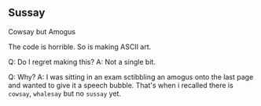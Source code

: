 ## Sussay

Cowsay but Amogus

The code is horrible. So is making ASCII art.

Q: Do I regret making this?
A: Not a single bit.

Q: Why?
A: I was sitting in an exam sctibbling an amogus onto the last page and wanted to give it a speech bubble. That's when i recalled there is `cowsay`, `whalesay` but no `sussay` yet. 

